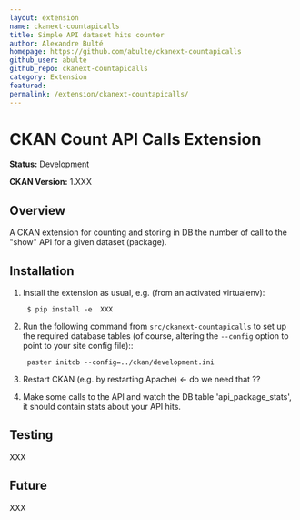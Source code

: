 ```yaml
---
layout: extension
name: ckanext-countapicalls
title: Simple API dataset hits counter
author: Alexandre Bulté
homepage: https://github.com/abulte/ckanext-countapicalls
github_user: abulte
github_repo: ckanext-countapicalls
category: Extension
featured: 
permalink: /extension/ckanext-countapicalls/
---
```



CKAN Count API Calls Extension
==============================

**Status:** Development

**CKAN Version:** 1.XXX


Overview
--------

A CKAN extension for counting and storing in DB the number of call to the "show" API for a given dataset (package).

Installation
------------

1. Install the extension as usual, e.g. (from an activated virtualenv):

		$ pip install -e  XXX


2. Run the following command from ``src/ckanext-countapicalls`` to
   set up the required database tables (of course, altering the
   ``--config`` option to point to your site config file)::

		paster initdb --config=../ckan/development.ini

3. Restart CKAN (e.g. by restarting Apache) <- do we need that ??

4. Make some calls to the API and watch the DB table 'api_package_stats', it should contain stats about your API hits.

Testing
-------

XXX

Future
------

XXX
